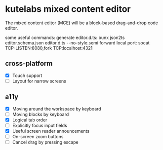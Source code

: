 # kutelabs mixed content editor

The mixed content editor (MCE) will be a block-based drag-and-drop code editor.

some useful commands:
generate editor.d.ts: bunx json2ts editor.schema.json editor.d.ts --no-style.semi
forward local port: socat TCP-LISTEN:8080,fork TCP:localhost:4321

## cross-platform

- [x] Touch support
- [ ] Layout for narrow screens

## a11y

- [x] Moving around the workspace by keyboard
- [ ] Moving blocks by keyboard
- [x] Logical tab order
- [ ] Explicitly focus input fields
- [x] Useful screen reader announcements
- [ ] On-screen zoom buttons
- [ ] Cancel drag by pressing escape